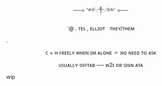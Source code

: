 <p align=center>──⟡ ༺𓆩༒︎𓆪༻ ⟡──
  <p align=center> `@ . ᴛᴇꜱ , ᴇʟʟɪᴏᴛㅤᴛʜᴇʏ/ᴛʜᴇᴍ

.
    
<p align=center> ᴄ + ʜ ꜰʀᴇᴇʟʏ ᴡʜᴇɴ ɪᴍ ᴀʟᴏɴᴇ 〃 ɴᴏ ɴᴇᴇᴅ ᴛᴏ ᴀꜱᴋ
<p align=center> ᴜꜱᴜᴀʟʟʏ ᴏꜰꜰᴛᴀʙ ── ᴡ2ɪ ᴏʀ ꜱɪɢɴ ᴀᴛᴀ

wip

